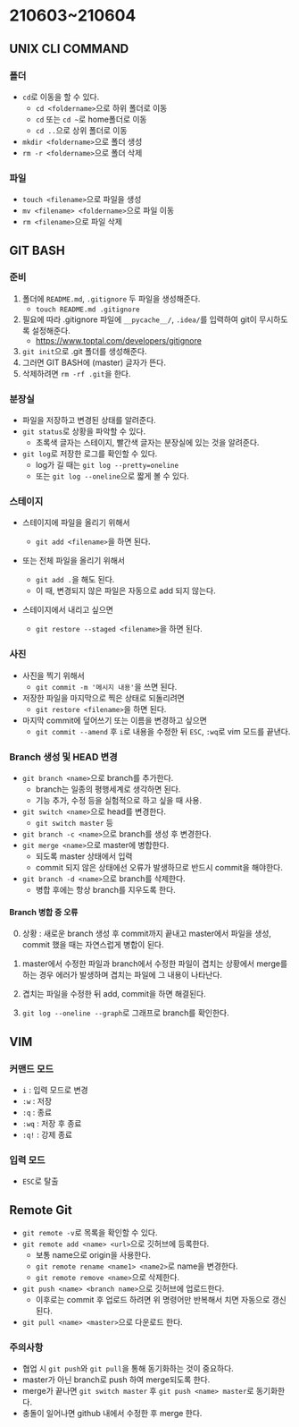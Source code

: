 # 210603~210604

## UNIX CLI COMMAND

### 폴더

- `cd`로 이동을 할 수 있다.
  - `cd <foldername>`으로 하위 폴더로 이동
  - `cd` 또는 `cd ~`로 home폴더로 이동
  - `cd ..`으로 상위 폴더로 이동
- `mkdir <foldername>`으로 폴더 생성
- `rm -r <foldername>`으로 폴더 삭제



### 파일

- `touch <filename>`으로 파일을 생성
- `mv <filename> <foldername>`으로 파일 이동
- `rm <filename>`으로 파일 삭제



## GIT BASH

### 준비

1. 폴더에 `README.md`, `.gitignore` 두 파일을 생성해준다.
   - `touch README.md .gitignore`
2. 필요에 따라 .gitignore 파일에 `__pycache__/`, `.idea/`를 입력하여 git이 무시하도록 설정해준다.
   - https://www.toptal.com/developers/gitignore
3. `git init`으로 .git 폴더를 생성해준다.
4. 그러면 GIT BASH에 (master) 글자가 뜬다.
5. 삭제하려면 `rm -rf .git`을 한다.

### 분장실

- 파일을 저장하고 변경된 상태를 알려준다.
- `git status`로 상황을 파악할 수 있다.
  - 초록색 글자는 스테이지, 빨간색 글자는 분장실에 있는 것을 알려준다.
- `git log`로 저장한 로그를 확인할 수 있다.
  - log가 길 때는 `git log --pretty=oneline` 
  - 또는 `git log --oneline`으로 짧게 볼 수 있다.



### 스테이지

- 스테이지에 파일을 올리기 위해서
  - `git add <filename>`을 하면 된다.
- 또는 전체 파일을 올리기 위해서
  - `git add .`을 해도 된다.
  - 이 때, 변경되지 않은 파일은 자동으로 add 되지 않는다.

- 스테이지에서 내리고 싶으면
  - `git restore --staged <filename>`을 하면 된다.



### 사진

- 사진을 찍기 위해서
  - `git commit -m '메시지 내용'`을 쓰면 된다.
- 저장한 파일을 마지막으로 찍은 상태로 되돌리려면
  - `git restore <filename>`을 하면 된다.
- 마지막 commit에 덮어쓰기 또는 이름을 변경하고 싶으면
  - `git commit --amend` 후 `i`로 내용을 수정한 뒤 `ESC`, `:wq`로 vim 모드를 끝낸다.



### Branch 생성 및 HEAD 변경

- `git branch <name>`으로 branch를 추가한다.
  - branch는 일종의 평행세계로 생각하면 된다.
  - 기능 추가, 수정 등을 실험적으로 하고 싶을 때 사용.
- `git switch <name>`으로 head를 변경한다.
  - `git switch master` 등
- `git branch -c <name>`으로 branch를 생성 후 변경한다.
- `git merge <name>`으로 master에 병합한다.
  - 되도록 master 상태에서 입력
  - commit 되지 않은 상태에선 오류가 발생하므로 반드시 commit을 해야한다.
- `git branch -d <name>`으로 branch를 삭제한다.
  - 병합 후에는 항상 branch를 지우도록 한다.

#### Branch 병합 중 오류

0. 상황 : 새로운 branch 생성 후 commit까지 끝내고 master에서 파일을 생성, commit 했을 때는 자연스럽게 병합이 된다.

1. master에서 수정한 파일과 branch에서 수정한 파일이 겹치는 상황에서 merge를 하는 경우 에러가 발생하며 겹치는 파일에 그 내용이 나타난다.

3. 겹치는 파일을 수정한 뒤 add, commit을 하면 해결된다.

3. `git log --oneline --graph`로 그래프로 branch를 확인한다.



## VIM

### 커맨드 모드

- `i` : 입력 모드로 변경
- `:w` : 저장
- `:q` : 종료
- `:wq` : 저장 후 종료
- `:q!` : 강제 종료

### 입력 모드

- `ESC`로 탈출



## Remote Git

- `git remote -v`로 목록을 확인할 수 있다.
- `git remote add <name> <url>`으로 깃허브에 등록한다.
  - 보통 name으로 origin을 사용한다.
  - `git remote rename <name1> <name2>`로 name을 변경한다.
  - `git remote remove <name>`으로 삭제한다.
- `git push <name> <branch name>`으로 깃허브에 업로드한다.
  - 이후로는 commit 후 업로드 하려면 위 명령어만 반복해서 치면 자동으로 갱신된다.
- `git pull <name> <master>`으로 다운로드 한다.

### 주의사항

- 협업 시 `git push`와 `git pull`을 통해 동기화하는 것이 중요하다.
- master가 아닌 branch로 push 하여 merge되도록 한다.
- merge가 끝나면 `git switch master` 후 `git push <name> master`로 동기화한다.
- 충돌이 일어나면 github 내에서 수정한 후 merge 한다.

